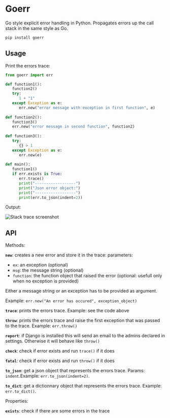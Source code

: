 # Goerr

Go style explicit error handling in Python. Propagates errors up the call stack in the same style as Go.

   ```bash
   pip install goerr
   ```

## Usage

Print the errors trace:

   ```python
   from goerr import err
   
   def function1():
      function2()
      try:
         1 + "1"
      except Exception as e:
         err.new("error message with exception in first function", e)
    
   def function2():
      function3()
      err.new("error message in second function", function2)
      
   def function3():
      try:
         {} > 1
      except Exception as e:
         err.new(e)
      
   def main():
      function1()
      if err.exists is True:
         err.trace()
         print("------------------")
         print("Json error object:")
         print("------------------")
         print(err.to_json(indent=2))
   ```

Output:

![Stack trace screenshot](https://raw.github.com/synw/goerr/master/docs/img/output.png)

## API

Methods:

**`new`**: creates a new error and store it in the trace: parameters: 

- `ex`: an exception (optional)
- `msg`: the message string (optional)
- `function`: the function object that raised the error (optional: usefull only when no exception is provided) 

Either a message string or an exception has to be provided as argument.

Example: `err.new("An error has occured", exception_object)`

**`trace`**: prints the errors trace. Example: see the code above

**`throw`**: prints the errors trace and raise the first exception that was passed to the trace. Example: `err.throw()`

**`report`**: if Django is installed this will send an email to the admins declared in settings. Otherwise it will
behave like `throw()`

**`check`**: check if error exists and run `trace()` if it does

**`fatal`**: check if error exists and run `throw()` if it does

**`to_json`**: get a json object that represents the errors trace. Params: `indent`.Example: `err.to_json(indent=2)`.

**`to_dict`**: get a dictionnary object that represents the errors trace. Example: `err.to_dict()`.

Properties:

**`exists`**: check if there are some errors in the trace
